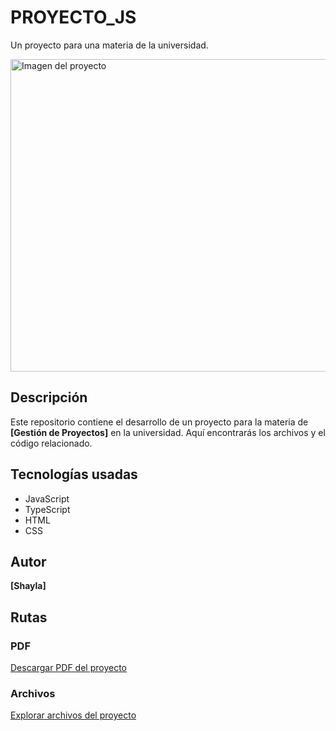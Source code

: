 # PROYECTO_JS
Un proyecto para una materia de la universidad.

<img src="https://i.postimg.cc/QdjDF1fG/1.png" alt="Imagen del proyecto" width="1000" height="500">

## Descripción
Este repositorio contiene el desarrollo de un proyecto para la materia de **[Gestión de Proyectos]** en la universidad. Aquí encontrarás los archivos y el código relacionado.

## Tecnologías usadas
- JavaScript
- TypeScript
- HTML
- CSS

## Autor
**[Shayla]**

## Rutas

### PDF
[Descargar PDF del proyecto](https://github.com/wilterfoll/PROYECTO_JS/blob/main/PROYECTO%20TS.pdf)

### Archivos
[Explorar archivos del proyecto](https://github.com/wilterfoll/PROYECTO_JS/tree/main/PROYECTO%20JS)
